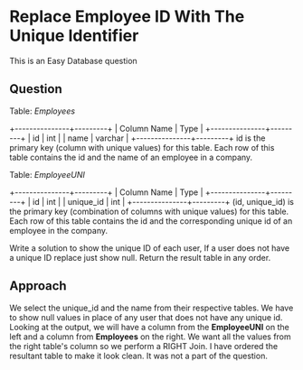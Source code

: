 # Replace Employee ID With The Unique Identifier

This is an Easy Database question

## Question
Table: *Employees*

+---------------+---------+
| Column Name   | Type    |
+---------------+---------+
| id            | int     |
| name          | varchar |
+---------------+---------+
id is the primary key (column with unique values) for this table.
Each row of this table contains the id and the name of an employee in a company.
 
Table: *EmployeeUNI*

+---------------+---------+
| Column Name   | Type    |
+---------------+---------+
| id            | int     |
| unique_id     | int     |
+---------------+---------+
(id, unique_id) is the primary key (combination of columns with unique values) for this table.
Each row of this table contains the id and the corresponding unique id of an employee in the company.
 
Write a solution to show the unique ID of each user, If a user does not have a unique ID replace just show null.
Return the result table in any order.

## Approach
We select the unique_id and the name from their respective tables.
We have to show null values in place of any user that does not have any unique id.
Looking at the output, we will have a column from the **EmployeeUNI** on the left and a column from **Employees** on the right.
We want all the values from the right table's column so we perform a RIGHT Join.
I have ordered the resultant table to make it look clean. It was not a part of the question.
